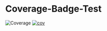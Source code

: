 # Coverage-Badge-Test
![Coverage](https://img.shields.io/badge/Coverage-100.0%25-brightgreen)
[![cov](https://bqback.github.io/Coverage-Badge-Test/badges/coverage.svg)](https://github.com/bqback/Coverage-Badge-Test/actions)
